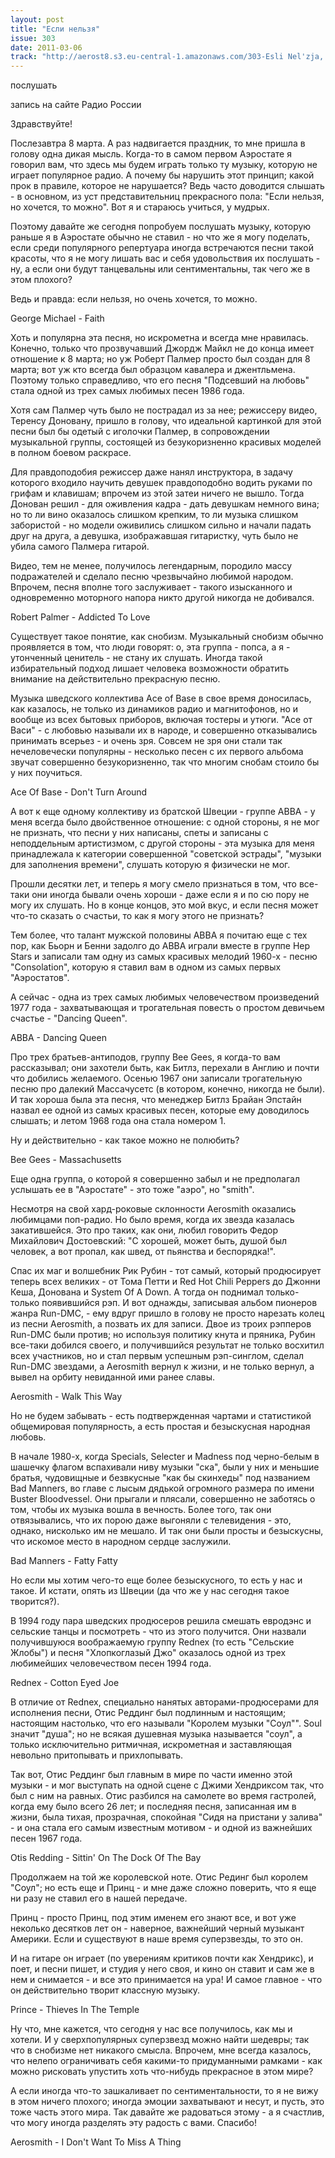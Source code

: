 ```yaml
---
layout: post
title: "Если нельзя"
issue: 303
date: 2011-03-06
track: "http://aerost8.s3.eu-central-1.amazonaws.com/303-Esli Nel'zja, No Ochen' Hochetsja.mp3"
---
```


послушать

запись на сайте Радио России

Здравствуйте!

Послезавтра 8 марта. А раз надвигается праздник, то мне пришла в голову одна дикая мысль. Когда-то в самом первом Аэростате я говорил вам, что здесь мы будем играть только ту музыку, которую не играет популярное радио. А почему бы нарушить этот принцип; какой прок в правиле, которое не нарушается? Ведь часто доводится слышать - в основном, из уст представительниц прекрасного пола: "Если нельзя, но хочется, то можно". Вот я и стараюсь учиться, у мудрых.

Поэтому давайте же сегодня попробуем послушать музыку, которую раньше я в Аэростате обычно не ставил - но что же я могу поделать, если среди популярного репертуара иногда встречаются песни такой красоты, что я не могу лишать вас и себя удовольствия их послушать - ну, а если они будут танцевальны или сентиментальны, так чего же в этом плохого?

Ведь и правда: если нельзя, но очень хочется, то можно.

George Michael - Faith

Хоть и популярна эта песня, но искрометна и всегда мне нравилась. Конечно, только что прозвучавший Джордж Майкл не до конца имеет отношение к 8 марта; но уж Роберт Палмер просто был создан для 8 марта; вот уж кто всегда был образцом кавалера и джентльмена. Поэтому только справедливо, что его песня "Подсевший на любовь" стала одной из трех самых любимых песен 1986 года.

Хотя сам Палмер чуть было не пострадал из за нее; режиссеру видео, Теренсу Доновану, пришло в голову, что идеальной картинкой для этой песни был бы одетый с иголочки Палмер, в сопровождении музыкальной группы, состоящей из безукоризненно красивых моделей в полном боевом раскрасе.

Для правдоподобия режиссер даже нанял инструктора, в задачу которого входило научить девушек правдоподобно водить руками по грифам и клавишам; впрочем из этой затеи ничего не вышло. Тогда Донован решил - для оживления кадра - дать девушкам немного вина; но то ли вино оказалось слишком крепким, то ли музыка слишком забористой - но модели оживились слишком сильно и начали падать друг на друга, а девушка, изображавшая гитаристку, чуть было не убила самого Палмера гитарой.

Видео, тем не менее, получилось легендарным, породило массу подражателей и сделало песню чрезвычайно любимой народом. Впрочем, песня вполне того заслуживает - такого изысканного и одновременно моторного напора никто другой никогда не добивался.

Robert Palmer - Addicted To Love

Существует такое понятие, как снобизм. Музыкальный снобизм обычно проявляется в том, что люди говорят: о, эта группа - попса, а я - утонченный ценитель - не стану их слушать. Иногда такой избирательный подход лишает человека возможности обратить внимание на действительно прекрасную песню.

Музыка шведского коллектива Ace of Base в свое время доносилась, как казалось, не только из динамиков радио и магнитофонов, но и вообще из всех бытовых приборов, включая тостеры и утюги. "Асе от Васи" - с любовью называли их в народе, и совершенно отказывались принимать всерьез - и очень зря. Совсем не зря они стали так нечеловечески популярны - несколько песен с их первого альбома звучат совершенно безукоризненно, так что многим снобам стоило бы у них поучиться.

Ace Of Base - Don't Turn Around

А вот к еще одному коллективу из братской Швеции - группе ABBA - у меня всегда было двойственное отношение: с одной стороны, я не мог не признать, что песни у них написаны, спеты и записаны с неподдельным артистизмом, с другой стороны - эта музыка для меня принадлежала к категории совершенной "советской эстрады", "музыки для заполнения времени", слушать которую я физически не мог.

Прошли десятки лет, и теперь я могу смело признаться в том, что все-таки они иногда бывали очень хороши - даже если я и по сю пору не могу их слушать. Но в конце концов, это мой вкус, и если песня может что-то сказать о счастьи, то как я могу этого не признать?

Тем более, что талант мужской половины ABBA я почитаю еще с тех пор, как Бьорн и Бенни задолго до ABBA играли вместе в группе Hep Stars и записали там одну из самых красивых мелодий 1960-х - песню "Consolation", которую я ставил вам в одном из самых первых "Аэростатов".

А сейчас - одна из трех самых любимых человечеством произведений 1977 года - захватывающая и трогательная повесть о простом девичьем счастье - "Dancing Queen".

ABBA - Dancing Queen

Про трех братьев-антиподов, группу Bee Gees, я когда-то вам рассказывал; они захотели быть, как Битлз, перехали в Англию и почти что добились желаемого. Осенью 1967 они записали трогательную песню про далекий Массачусетс (в котором, конечно, никогда не были). И так хороша была эта песня, что менеджер Битлз Брайан Эпстайн назвал ее одной из самых красивых песен, которые ему доводилось слышать; и летом 1968 года она стала номером 1.

Ну и действительно - как такое можно не полюбить?

Bee Gees - Massachusetts

Еще одна группа, о которой я совершенно забыл и не предполагал услышать ее в "Аэростате" - это тоже "аэро", но "smith".

Несмотря на свой хард-роковые склонности Aerosmith оказались любимцами поп-радио. Но было время, когда их звезда казалась закатившейся. Это про таких, как они, любил говорить Федор Михайлович Достоевский: "С хорошей, может быть, душой был человек, а вот пропал, как швед, от пьянства и беспорядка!".

Спас их маг и волшебник Рик Рубин - тот самый, который продюсирует теперь всех великих - от Тома Петти и Red Hot Chili Peppers до Джонни Кеша, Донована и System Of A Down. А тогда он поднимал только-только появившийся рэп. И вот однажды, записывая альбом пионеров жанра Run-DMC, - ему вдруг пришло в голову не просто нарезать колец из песни Aerosmith, а позвать их для записи. Двое из троих рэпперов Run-DMC были против; но используя политику кнута и пряника, Рубин все-таки добился своего, и получившийся результат не только восхитил всех участников, но и стал первым успешным рэп-синглом, сделал Run-DMC звездами, а Aerosmith вернул к жизни, и не только вернул, а вывел на орбиту невиданной ими ранее славы.

Aerosmith - Walk This Way

Но не будем забывать - есть подтвержденная чартами и статистикой общемировая популярность, а есть простая и безыскусная народная любовь.

В начале 1980-х, когда Specials, Selecter и Madness под черно-белым в шашечку флагом вспахивали ниву музыки "ска", были у них и меньшие братья, чудовищные и безвкусные "как бы скинхеды" под названием Bad Manners, во главе с лысым дядькой огромного размера по имени Buster Bloodvessel. Они прыгали и плясали, совершенно не заботясь о том, чтобы их музыка вошла в вечность. Более того, так они отвязывались, что их порою даже выгоняли с телевидения - это, однако, нисколько им не мешало. И так они были просты и безыскусны, что искомое место в народном сердце заслужили.

Bad Manners - Fatty Fatty

Но если мы хотим чего-то еще более безыскусного, то есть у нас и такое. И кстати, опять из Швеции (да что же у нас сегодня такое творится?).

В 1994 году пара шведских продюсеров решила смешать евродэнс и сельские танцы и посмотреть - что из этого получится. Они назвали получившуюся воображаемую группу Rednex (то есть "Сельские Жлобы") и песня "Хлопкоглазый Джо" оказалось одной из трех любимейших человечеством песен 1994 года.

Rednex - Cotton Eyed Joe

В отличие от Rednex, специально нанятых авторами-продюсерами для исполнения песни, Отис Реддинг был подлинным и настоящим; настоящим настолько, что его называли "Королем музыки "Соул"". Soul значит "душа"; но не всякая душевная музыка называется "соул", а только исключительно ритмичная, искрометная и заставляющая невольно притопывать и прихлопывать.

Так вот, Отис Реддинг был главным в мире по части именно этой музыки - и мог выступать на одной сцене с Джими Хендриксом так, что был с ним на равных. Отис разбился на самолете во время гастролей, когда ему было всего 26 лет; и последняя песня, записанная им в жизни, была тихая, прозрачная, спокойная "Сидя на пристани у залива" - и она стала его самым известным мотивом - и одной из важнейших песен 1967 года.

Otis Redding - Sittin' On The Dock Of The Bay

Продолжаем на той же королевской ноте. Отис Рединг был королем "Соул"; но есть еще и Принц - и мне даже сложно поверить, что я еще ни разу не ставил его в нашей передаче.

Принц - просто Принц, под этим именем его знают все, и вот уже неколько десятков лет он - наверное, важнейший черный музыкант Америки. Если и существуют в наше время суперзвезды, то это он.

И на гитаре он играет (по уверениям критиков почти как Хендрикс), и поет, и песни пишет, и студия у него своя, и кино он ставит и сам же в нем и снимается - и все это принимается на ура! И самое главное - что он действительно творит классную музыку.

Prince - Thieves In The Temple

Ну что, мне кажется, что сегодня у нас все получилось, как мы и хотели. И у сверхпопулярных суперзвезд можно найти шедевры; так что в снобизме нет никакого смысла. Впрочем, мне всегда казалось, что нелепо ограничивать себя какими-то придуманными рамками - как можно рисковать упустить хоть что-нибудь прекрасное в этом мире?

А если иногда что-то зашкаливает по сентиментальности, то я не вижу в этом ничего плохого; иногда эмоции захватывают и несут, и пусть, это тоже часть этого мира. Так давайте же радоваться этому - а я счастлив, что могу иногда разделять эту радость с вами. Спасибо!

Aerosmith - I Don't Want To Miss A Thing
